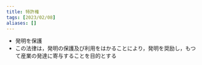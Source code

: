 ```yaml
---
title: 特許権
tags: [2023/02/08]
aliases: []
---
```


- 発明を保護
- この法律は，発明の保護及び利用をはかることにより，発明を奨励し，もつて産業の発達に寄与することを目的とする